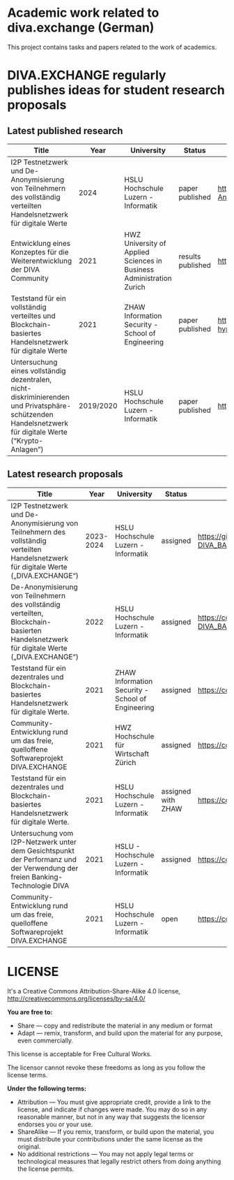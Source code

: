 # Academic work related to diva.exchange (German)

This project contains tasks and papers related to the work of academics.

# DIVA.EXCHANGE regularly publishes ideas for student research proposals

## Latest published research

| Title | Year | University |  Status   | File  |
| ------ | ------ | ------ | ------ | ------ |
|I2P Testnetzwerk und De-Anonymisierung von Teilnehmern des vollständig verteilten Handelsnetzwerk für digitale Werte|2024|HSLU Hochschule Luzern - Informatik|paper published|https://github.com/diva-exchange/academia/blob/main/research_studies/2023/De-Anonymisierung%20von%20Teilnehmern%20des%20I2P%20Netzwerkes/HSLU_BAA_Deanonymisierung_I2P_2023.pdf|
|Entwicklung eines Konzeptes für die Weiterentwicklung der DIVA Community| 2021 | HWZ University of Applied Sciences in Business Administration Zurich|results published|https://codeberg.org/diva.exchange/academia/src/branch/main/research_studies/2021/HWZ_study_results_community_canvas|
| Teststand für ein vollständig verteiltes und Blockchain-basiertes Handelsnetzwerk für digitale Werte| 2021 | ZHAW Information Security - School of Engineering|paper published|https://codeberg.org/diva.exchange/academia/src/branch/main/research_studies/2021/BA-ZHAW-2021-blockchain-hyperledger-iroha/BA.pdf|
| Untersuchung eines vollständig dezentralen, nicht-diskriminierenden und Privatsphäre-schützenden Handelsnetzwerk für digitale Werte (“Krypto-Anlagen”)| 2019/2020 | HSLU Hochschule Luzern - Informatik|paper published|https://codeberg.org/diva.exchange/academia/src/branch/main/research_studies/2020|

## Latest research proposals

| Title | Year | University |  Status   | File  |
| ------ | ------ | ------ | ------ | ------ |
| I2P Testnetzwerk und De-Anonymisierung von Teilnehmern des vollständig verteilten Handelsnetzwerk für digitale Werte („DIVA.EXCHANGE“)| 2023-2024|HSLU Hochschule Luzern - Informatik|assigned|https://github.com/diva-exchange/academia/blob/main/research_proposals/HSLU_2021_22_DE-ANONYMISIERUNG-DIVA_BACHELOR_MASTER_HSLU_Antrag%20zur%20Ausschreibung%20einer%20studentischen%20Projektarbeit.pdf|
| De-Anonymisierung von Teilnehmern des vollständig verteilten, Blockchain-basierten Handelsnetzwerk für digitale Werte („DIVA.EXCHANGE“)| 2022|HSLU Hochschule Luzern - Informatik|assigned|https://codeberg.org/diva.exchange/academia/src/branch/main/research_proposals/HSLU_2021_22_DE-ANONYMISIERUNG-DIVA_BACHELOR_MASTER_HSLU_Antrag%20zur%20Ausschreibung%20einer%20studentischen%20Projektarbeit.pdf|
| Teststand für ein dezentrales und Blockchain-basiertes Handelsnetzwerk für digitale Werte.| 2021 | ZHAW Information Security - School of Engineering |assigned|https://codeberg.org/diva.exchange/academia/src/branch/main/research_proposals/ZHAW_2020_21_TESTSTAND_DIVA_BACHELOR_MASTER.pdf|
| Community-Entwicklung rund um das freie, quelloffene Softwareprojekt DIVA.EXCHANGE| 2021 | HWZ Hochschule für Wirtschaft Zürich  |assigned|https://codeberg.org/diva.exchange/academia/src/branch/main/research_proposals/HWZ_2020_21_COMMUNITY_DEVELOPMENT_DIVA_NPE.pdf|
| Teststand für ein dezentrales und Blockchain-basiertes Handelsnetzwerk für digitale Werte.| 2021 | HSLU Hochschule Luzern - Informatik |assigned with ZHAW|https://codeberg.org/diva.exchange/academia/src/branch/main/research_proposals/HSLU_2020_21_TESTSTAND_DIVA_BACHELOR_MASTER.pdf|
| Untersuchung vom I2P-Netzwerk unter dem Gesichtspunkt der Performanz und der Verwendung der freien Banking-Technologie DIVA| 2021 | HSLU - Hochschule Luzern - Informatik |assigned|https://codeberg.org/diva.exchange/academia/src/branch/main/research_proposals/HSLU_2020_21_I2P_DIVA_BACHELOR_HSLU.pdf|
| Community-Entwicklung rund um das freie, quelloffene Softwareprojekt DIVA.EXCHANGE| 2021 | HSLU Hochschule Luzern - Informatik  |open|https://codeberg.org/diva.exchange/academia/src/branch/main/research_proposals/HSLU_2020_21_COMMUNITY_DEVELOPMENT_DIVA_NPE_ODER_WP.pdf|


# LICENSE
It's a Creative Commons Attribution-Share-Alike 4.0 license, http://creativecommons.org/licenses/by-sa/4.0/

**You are free to:**

* Share — copy and redistribute the material in any medium or format
* Adapt — remix, transform, and build upon the material for any purpose, even commercially.

This license is acceptable for Free Cultural Works.

The licensor cannot revoke these freedoms as long as you follow the license terms.

**Under the following terms:**

* Attribution — You must give appropriate credit, provide a link to the license, and indicate if changes were made. You may do so in any reasonable manner, but not in any way that suggests the licensor endorses you or your use.
* ShareAlike — If you remix, transform, or build upon the material, you must distribute your contributions under the same license as the original.
* No additional restrictions — You may not apply legal terms or technological measures that legally restrict others from doing anything the license permits.




